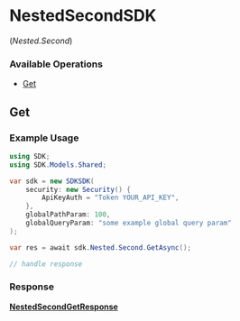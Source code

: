 # NestedSecondSDK
(*Nested.Second*)

### Available Operations

* [Get](#get)

## Get

### Example Usage

```csharp
using SDK;
using SDK.Models.Shared;

var sdk = new SDKSDK(
    security: new Security() {
        ApiKeyAuth = "Token YOUR_API_KEY",
    },
    globalPathParam: 100,
    globalQueryParam: "some example global query param"
);

var res = await sdk.Nested.Second.GetAsync();

// handle response
```


### Response

**[NestedSecondGetResponse](../../models/operations/NestedSecondGetResponse.md)**

